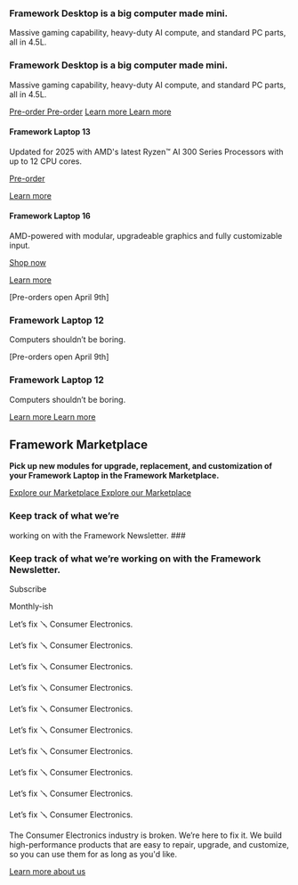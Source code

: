### Framework Desktop is a big computer made mini. ###

Massive gaming capability, heavy-duty AI compute, and standard PC parts, all in 4.5L.

### Framework Desktop is a big computer made mini. ###

Massive gaming capability, heavy-duty AI compute, and standard PC parts, all in 4.5L.

[Pre-order Pre-order](/de/en/products/desktop-diy-amd-aimax300/configuration/new) [Learn more Learn more](/de/en/desktop)

#### Framework Laptop 13 ####

Updated for 2025 with AMD's latest Ryzen™ AI 300 Series Processors with up to 12 CPU cores.

[Pre-order](/products/laptop13-diy-amd-ai300/configuration/new)

[Learn more](/laptop13)

#### Framework Laptop 16 ####

AMD-powered with modular, upgradeable graphics and fully customizable input.

[Shop now](/products/laptop16-diy-amd-7040/configuration/new)

[Learn more](/products/laptop16-diy-amd-7040)

[Pre-orders open April 9th]

### Framework Laptop 12 ###

Computers shouldn’t be boring.

[Pre-orders open April 9th]

### Framework Laptop 12 ###

Computers shouldn’t be boring.

[Learn more Learn more](/de/en/laptop12)

Framework Marketplace
----------

**Pick up new modules for upgrade, replacement, and customization of your Framework Laptop in the Framework Marketplace.**

[Explore our Marketplace Explore our Marketplace](/de/en/marketplace)

### Keep track of what we’re
working on with the Framework Newsletter. ###

### Keep track of what we’re working on with the Framework Newsletter. ###

 Subscribe

Monthly-ish

Let’s fix 🪛 Consumer Electronics.

Let’s fix 🪛 Consumer Electronics.

Let’s fix 🪛 Consumer Electronics.

Let’s fix 🪛 Consumer Electronics.

Let’s fix 🪛 Consumer Electronics.

Let’s fix 🪛 Consumer Electronics.

Let’s fix 🪛 Consumer Electronics.

Let’s fix 🪛 Consumer Electronics.

Let’s fix 🪛 Consumer Electronics.

Let’s fix 🪛 Consumer Electronics.

The Consumer Electronics industry is broken. We’re here to fix it. We build high-performance products that are easy to repair, upgrade, and customize, so you can use them for as long as you'd like.

[Learn more about us](/about)
